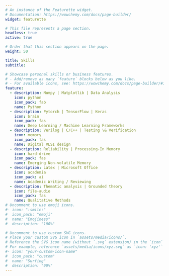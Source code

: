 ```yaml
---
# An instance of the Featurette widget.
# Documentation: https://wowchemy.com/docs/page-builder/
widget: featurette

# This file represents a page section.
headless: true
active: true

# Order that this section appears on the page.
weight: 50

title: Skills
subtitle:

# Showcase personal skills or business features.
# - Add/remove as many `feature` blocks below as you like.
# - For available icons, see: https://wowchemy.com/docs/page-builder/#icons
feature:
  - description: Numpy | Matplotlib | Data Analysis
    icon: python
    icon_pack: fab
    name: Python
  - description: Pytorch | TensorFlow | Keras
    icon: brain
    icon_pack: fas
    name: Deep Learning / Machine Learning Frameworks
  - description: Verilog | C/C++ | Testing \& Verification
    icon: memory
    icon_pack: fas
    name: Digital VLSI design 
  - description: Reliability | Processing-In Memory
    icon: hard-drive
    icon_pack: fas
    name: Emerging Non-volatile Memory
  - description: Latex | Microsoft Office
    icon: academia
    icon_pack: ai
    name: Academic Writing / Reviewing
  - description: Thematic analysis | Grounded theory
    icon: file-audio
    icon_pack: fas
    name: Qualitative Methods
# Uncomment to use emoji icons.
#- icon: ":smile:"
#  icon_pack: "emoji"
#  name: "Emojiness"
#  description: "100%"

# Uncomment to use custom SVG icons.
# Place your custom SVG icon in `assets/media/icons/`.
# Reference the SVG icon name (without `.svg` extension) in the `icon` field.
# For example, reference `assets/media/icons/xyz.svg` as `icon: 'xyz'`
#- icon: "your-custom-icon-name"
#  icon_pack: "custom"
#  name: "Surfing"
#  description: "90%"
---
```

